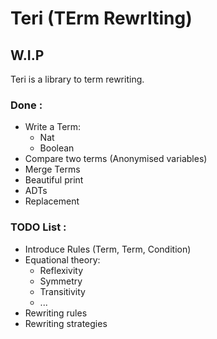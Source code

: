# Teri (TErm RewrIting)

## W.I.P

Teri is a library to term rewriting.

### Done :

- Write a Term:
  - Nat
  - Boolean
- Compare two terms (Anonymised variables)
- Merge Terms
- Beautiful print
- ADTs
- Replacement


### TODO List :

- Introduce Rules (Term, Term, Condition)
- Equational theory:
  - Reflexivity
  - Symmetry
  - Transitivity
  - ...
- Rewriting rules
- Rewriting strategies
